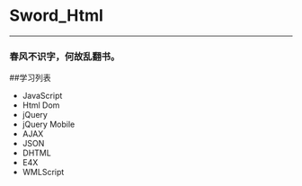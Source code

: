 # Sword_Html
---
### 春风不识字，何故乱翻书。
##学习列表
- JavaScript
- Html Dom
- jQuery
- jQuery Mobile
- AJAX
- JSON
- DHTML
- E4X
- WMLScript
